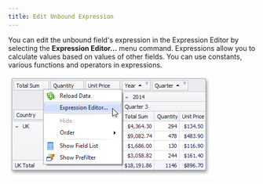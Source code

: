 ```yaml
---
title: Edit Unbound Expression
---
```

You can edit the unbound field's expression in the Expression Editor by selecting the **Expression Editor...** menu command. Expressions allow you to calculate values based on values of other fields. You can use constants, various functions and operators in expressions.

![_EU_ExpressionEditorInvoking](../../../images/Img118797.png)